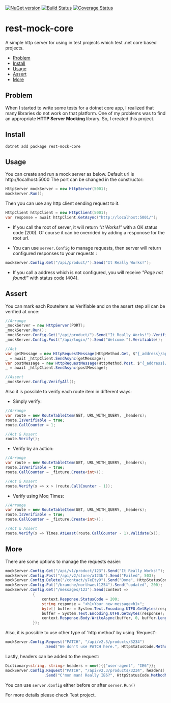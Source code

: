 [![NuGet version](https://badge.fury.io/nu/rest-mock-core.svg)](https://badge.fury.io/nu/rest-mock-core)
[![Build Status](https://benyblack.visualstudio.com/rest-mock-core/_apis/build/status/benyblack.rest-mock-core?branchName=main)](https://benyblack.visualstudio.com/rest-mock-core/_build/latest?definitionId=11&branchName=main)
[![Coverage Status](https://coveralls.io/repos/github/benyblack/rest-mock-core/badge.svg?branch=main)](https://coveralls.io/github/benyblack/rest-mock-core?branch=main)

# rest-mock-core
A simple http server for using in test projects which test .net core based projects.

- [Problem](#problem)
- [Install](#install)
- [Usage](#usage)
- [Assert](#assert)
- [More](#more)

## Problem 
When I started to write some tests for a dotnet core app, I realized that many libraries do not work on that platform.
One of my problems was to find an appropriate **HTTP Server Mocking** library. So, I created this project.

## Install

```console
dotnet add package rest-mock-core
```    
## Usage
You can create and run a mock server as below. Default url is http://localhost:5000 The port can be changed in the constructor:
```csharp
HttpServer mockServer = new HttpServer(5001);
mockServer.Run();
```
Then you can use any http client sending request to it.

```csharp
HttpClient httpClient = new HttpClient(5001);
var response = await httpClient.GetAsync("http://localhost:5001/");
```

* If you call the root of server, it will return *"It Works!"* with a OK status code (200). Of course it can be overrided by adding a responose for the root url.

* You can use `server.Config` to manage requests, then server will return configured responses to your requests :
```csharp
mockServer.Config.Get("/api/product/").Send("It Really Works!");
```
* If you call a address which is not configured, you will receive *"Page not found!"* with status code (404).

## Assert

You can mark each RouteItem as Verifiable and on the assert step all can be verified at once:

```csharp
//Arrange
_mockServer = new HttpServer(PORT);
_mockServer.Run();
_mockServer.Config.Get("/api/product/").Send("It Really Works!").Verifiable();
_mockServer.Config.Post("/api/login/").Send("Welcome.").Verifiable();

//Act
var getMessage = new HttpRequestMessage(HttpMethod.Get, $"{_address}/api/product/");
_ = await _httpClient.SendAsync(getMessage);
var postMessage = new HttpRequestMessage(HttpMethod.Post, $"{_address}/api/login/");
_ = await _httpClient.SendAsync(postMessage);

//Assert
_mockServer.Config.VerifyAll();
```
Also it is possible to verify each route item in different ways:
- Simply verify:
```csharp
//Arrange
var route = new RouteTableItem(GET, URL_WITH_QUERY, _headers);
route.IsVerifiable = true;
route.CallCounter = 1;

//Act & Assert
route.Verify();
```
- Verify by an action:
```csharp
//Arrange
var route = new RouteTableItem(GET, URL_WITH_QUERY, _headers);
route.IsVerifiable = true;
route.CallCounter = _fixture.Create<int>();

//Act & Assert
route.Verify(x => x > (route.CallCounter - 1));
```
- Verify using Moq Times:
```csharp
//Arrange
var route = new RouteTableItem(GET, URL_WITH_QUERY, _headers);
route.IsVerifiable = true;
route.CallCounter = _fixture.Create<int>();

//Act & Assert
route.Verify(x => Times.AtLeast(route.CallCounter - 1).Validate(x));
```

## More
There are some options to manage the requests easier:
```csharp
mockServer.Config.Get("/api/v1/product/123").Send("It Really Works!");
mockServer.Config.Post("/api/v2/store/a123b").Send("Failed", 503);
mockServer.Config.Delete("/contact/y7eEty9").Send("Done", HttpStatusCode.OK);
mockServer.Config.Put("/branche/northwest1254").Send("updated", 200);
mockServer.Config.Get("/messages/123").Send(context =>
            {
                context.Response.StatusCode = 200;
                string response = "<h1>Your new message<h1>";
                byte[] buffer = System.Text.Encoding.UTF8.GetBytes(response);
                buffer = System.Text.Encoding.UTF8.GetBytes(response);
                context.Response.Body.WriteAsync(buffer, 0, buffer.Length);
            });
```
Also, it is possible to use other type of 'http method' by using 'Request':
```csharp
mockServer.Config.Request("PATCH", "/api/v2.3/products/3234")
                 .Send("We don't use PATCH here.", HttpStatusCode.MethodNotAllowed);
```

Lastly, headers can be added to the request:
```csharp
Dictionary<string, string> headers = new(){{"user-agent", "IE6"}};
mockServer.Config.Request("PATCH", "/api/v2.3/products/3234", headers)
                 .Send("C'mon man! Really IE6?", HttpStatusCode.MethodNotAllowed);
```

You can use `server.Config` either before or after `server.Run()`

For more details please check Test project.

